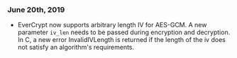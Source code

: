 ### June 20th, 2019
- EverCrypt now supports arbitrary length IV for AES-GCM. A new parameter `iv_len` needs to be passed during encryption and decryption. In C, a new error InvalidIVLength is returned if the length of the iv does not satisfy an algorithm's requirements.
